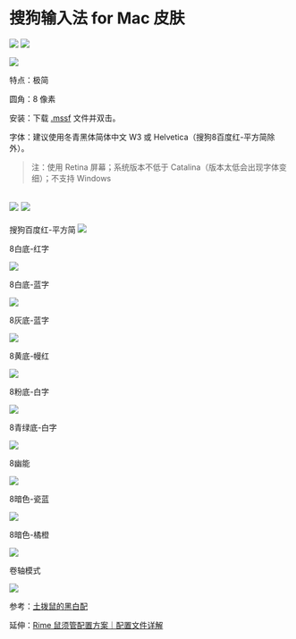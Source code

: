# 搜狗输入法 for Mac 皮肤

[![](https://img.shields.io/badge/Twitter-%E6%8E%A8%E7%89%B9-%231BA1F3)](https://twitter.com/yifangme) [![](https://img.shields.io/badge/Telegram-%E8%AE%A8%E8%AE%BA%E7%BE%A4-%2323A5E4)](https://t.me/V2EXPro) 

![](https://i.imgur.com/1mF4UMG.png)

特点：极简

圆角：8 像素

安装：下载 [.mssf](https://github.com/liuour/sogou/archive/main.zip) 文件并双击。

字体：建议使用冬青黑体简体中文 W3 或 Helvetica（搜狗8百度红-平方简除外）。



> 注：使用 Retina 屏幕；系统版本不低于 Catalina（版本太低会出现字体变细）；不支持 Windows

[![](https://img.shields.io/badge/Twitter-%E6%8E%A8%E7%89%B9-%231BA1F3)](https://twitter.com/yifangme) [![](https://img.shields.io/badge/Telegram-%E8%AE%A8%E8%AE%BA%E7%BE%A4-%2323A5E4)](https://t.me/v2expro)
---

搜狗百度红-平方简
![](https://i.imgur.com/HOUzp2h.png)

8白底-红字

![](https://tvax3.sinaimg.cn/large/008eZBHKgy1go865hoia6j31ao04aq35.jpg)


8白底-蓝字

![](https://tva2.sinaimg.cn/large/008eZBHKgy1go866mi07jj31ao04ajrl.jpg)


8灰底-蓝字

![](https://tvax1.sinaimg.cn/large/008eZBHKgy1go868nnk6xj31ao04adg2.jpg)


8黄底-幔红

![](https://tva1.sinaimg.cn/large/008eZBHKgy1go867lkm1aj31ao04awep.jpg)


8粉底-白字

![](https://tvax2.sinaimg.cn/large/008eZBHKgy1go8eta0etij31ao04ejrl.jpg)


8青绿底-白字

![](https://tva4.sinaimg.cn/large/008eZBHKgy1go86a6rxjgj31ao04a3yq.jpg)


8幽能

![](https://tvax1.sinaimg.cn/large/008eZBHKgy1go8ct8eoofj31ao04et8x.jpg)


8暗色-瓷蓝

![](https://tvax1.sinaimg.cn/large/008eZBHKgy1go8ctli9f1j31ao04e3yq.jpg)

8暗色-橘橙

![](https://tva1.sinaimg.cn/large/008eZBHKgy1go8ctt6dkmj31ao04e3yq.jpg)


卷轴模式

![](https://tva2.sinaimg.cn/large/008eZBHKgy1go8eya1zxgj31fv0iftc3.jpg)


参考：[土拨鼠的黑白配](https://pinyin.sogou.com/skins/detail/view/info/506543)

延伸：[Rime 鼠须管配置方案｜配置文件详解](https://github.com/liuour/rime)

